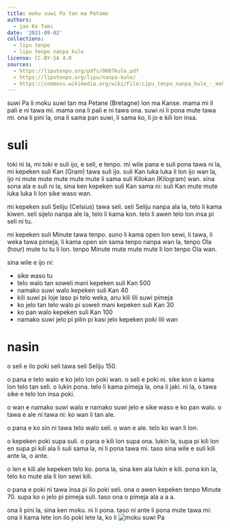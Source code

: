 ```yaml
---
title: moku suwi Pa tan ma Petame
authors:
  - jan Ke Tami
date: '2021-09-02'
collections:
  - lipu tenpo
  - lipu tenpo nanpa kule
license: CC-BY-SA 4.0
sources:
  - https://liputenpo.org/pdfs/0007kule.pdf
  - https://liputenpo.org/lipu/nanpa-kule/
  - https://commons.wikimedia.org/wiki/File:Lipu_tenpo_nanpa_kule_-_moku_suwi_Pa.png
---
```


suwi Pa li moku suwi tan ma Petane (Bretagne) lon ma Kanse. mama mi li pali e ni tawa mi. mama ona li pali e ni tawa ona. suwi ni li pona mute tawa mi. ona li pini la, ona li sama pan suwi, li sama ko, li jo e kili lon insa.

# suli

toki ni la, mi toki e suli ijo, e seli, e tenpo. mi wile pana e suli pona tawa ni la, mi kepeken suli Kan (Gram) tawa suli ijo. suli Kan luka luka li lon ijo wan la, ijo ni mute mute mute mute mute li sama suli Kilokan (Kilogram) wan. sina sona ala e suli ni la, sina ken kepeken suli Kan sama ni: suli Kan mute mute luka luka li lon sike waso wan.

mi kepeken suli Seliju (Celsius) tawa seli. seli Seliju nanpa ala la, telo li kama kiwen. seli sijelo nanpa ale la, telo li kama kon. telo li awen telo lon insa pi seli ni tu.

mi kepeken suli Minute tawa tenpo. suno li kama open lon sewi, li tawa, li weka tawa pimeja, li kama open sin sama tenpo nanpa wan la, tenpo Ola (hour) mute tu tu li lon. tenpo Minute mute mute mute li lon tenpo Ola wan.

sina wile e ijo ni:

- sike waso tu
- telo walo tan soweli mani kepeken suli Kan 500
- namako suwi walo kepeken suli Kan 40
- kili suwi pi loje laso pi telo weka, anu kili lili suwi pimeja
- ko jelo tan telo walo pi soweli mani kepeken suli Kan 30
- ko pan walo kepeken suli Kan 100
- namako suwi jelo pi pilin pi kasi jelo kepeken poki lili wan

# nasin

o seli e ilo poki seli tawa seli Seliju 150.

o pana e telo walo e ko jelo lon poki wan. o seli e poki ni. sike kon o kama lon telo tan seli. o lukin pona. telo li kama pimeja la, ona li jaki. ni la, o tawa sike e telo lon insa poki.

o wan e namako suwi walo e namako suwi jelo e sike waso e ko pan walo. o tawa e ale ni tawa ni: ko wan li tan ale.

o pana e ko sin ni tawa telo walo seli. o wan e ale. telo ko wan li lon.

o kepeken poki supa suli. o pana e kili lon supa ona. lukin la, supa pi kili lon en supa pi kili ala li suli sama la, ni li pona tawa mi. taso sina wile e suli kili ante la, o ante.

o len e kili ale kepeken telo ko. pona la, sina ken ala lukin e kili. pona kin la, telo ko mute ala li lon sewi kili.

o pana e poki ni tawa insa pi ilo poki seli. ona o awen kepeken tenpo Minute 70. supa ko o jelo pi pimeja suli. taso ona o pimeja ala a a a.

ona li pini la, sina ken moku. ni li pona. taso ni ante li pona mute tawa mi: ona li kama lete lon ilo poki lete la, ko li ![moku suwi Pa](https://upload.wikimedia.org/wikipedia/commons/c/c6/Lipu_tenpo_nanpa_kule_-_moku_suwi_Pa.png)